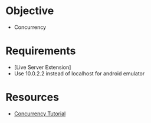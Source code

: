# Objective
- Concurrency

# Requirements
- [Live Server Extension]
- Use 10.0.2.2 instead of localhost for android emulator

# Resources
- [Concurrency Tutorial](https://youtu.be/Rs9i8zJhN68)
